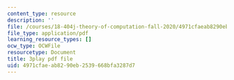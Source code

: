 ```yaml
---
content_type: resource
description: ''
file: /courses/18-404j-theory-of-computation-fall-2020/4971cfaeab8290eb2539668bfa3287d7_m9eHViDPAJQ.pdf
file_type: application/pdf
learning_resource_types: []
ocw_type: OCWFile
resourcetype: Document
title: 3play pdf file
uid: 4971cfae-ab82-90eb-2539-668bfa3287d7
---
```

